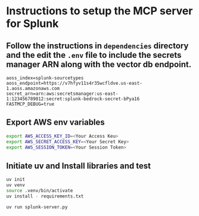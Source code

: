 # Instructions to setup the MCP server for Splunk

## Follow the instructions in `dependencies` directory and the edit the `.env` file to include the secrets manager ARN along with the vector db endpoint.
```
aoss_index=splunk-sourcetypes
aoss_endpoint=https://v7hfyv11s4r35wcfldve.us-east-1.aoss.amazonaws.com
secret_arn=arn:aws:secretsmanager:us-east-1:123456789012:secret:splunk-bedrock-secret-bPya16
FASTMCP_DEBUG=true
```

## Export AWS env variables
```bash
export AWS_ACCESS_KEY_ID=<Your Access Keu>
export AWS_SECRET_ACCESS_KEY=<Your Secret Key>
export AWS_SESSION_TOKEN=<Your Session Token>
```

## Initiate uv and Install libraries and test
```bash
uv init
uv venv
source .venv/bin/activate 
uv install - requirements.txt
```

```bash
uv run splunk-server.py
```